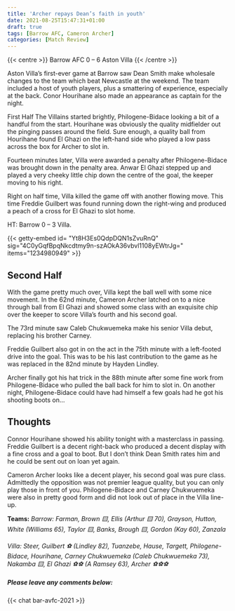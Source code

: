 ```yaml
---
title: 'Archer repays Dean’s faith in youth'
date: 2021-08-25T15:47:31+01:00
draft: true
tags: [Barrow AFC, Cameron Archer]
categories: [Match Review]
---
```


{{< centre >}} Barrow AFC 0 – 6 Aston Villa {{< /centre >}}

Aston Villa’s first-ever game at Barrow saw Dean Smith make wholesale changes to the team which beat Newcastle at the weekend. The team included a host of youth players, plus a smattering of experience, especially at the back. Conor Hourihane also made an appearance as captain for the night.

First Half
The Villains started brightly, Philogene-Bidace looking a bit of a handful from the start. Hourihane was obviously the quality midfielder out the pinging passes around the field. Sure enough, a quality ball from Hourihane found El Ghazi on the left-hand side who played a low pass across the box for Archer to slot in.

Fourteen minutes later, Villa were awarded a penalty after Philogene-Bidace was brought down in the penalty area. Anwar El Ghazi stepped up and played a very cheeky little chip down the centre of the goal, the keeper moving to his right.

Right on half time, Villa killed the game off with another flowing move. This time Freddie Guilbert was found running down the right-wing and produced a peach of a cross for El Ghazi to slot home. 

HT: Barrow 0 – 3 Villa.


{{< getty-embed id= "Yt8H3Es0QdpDQN1sZvuRnQ"
                sig="4C0yGqfBpqNkcdtmy9n-szAOkA36vbvl1108yEWtrJg=" 
                items="1234980949" >}}

## Second Half
With the game pretty much over, Villa kept the ball well with some nice movement. In the 62nd minute, Cameron Archer latched on to a nice through ball from El Ghazi and showed some class with an exquisite chip over the keeper to score Villa’s fourth and his second goal.

The 73rd minute saw Caleb Chukwuemeka make his senior Villa debut, replacing his brother Carney.

Freddie Guilbert also got in on the act in the 75th minute with a left-footed drive into the goal. This was to be his last contribution to the game as he was replaced in the 82nd minute by Hayden Lindley.

Archer finally got his hat trick in the 88th minute after some fine work from Philogene-Bidace who pulled the ball back for him to slot in. On another night, Philogene-Bidace could have had himself a few goals had he got his shooting boots on…

## Thoughts
Connor Hourihane showed his ability tonight with a masterclass in passing. Freddie Guilbert is a decent right-back who produced a decent display with a fine cross and a goal to boot. But I don’t think Dean Smith rates him and he could be sent out on loan yet again.

Cameron Archer looks like a decent player, his second goal was pure class. Admittedly the opposition was not premier league quality, but you can only play those in front of you. Philogene-Bidace and Carney Chukwuemeka were also in pretty good form and did not look out of place in the Villa line-up.

**Teams:**
*Barrow: Farman, Brown 🟨, Ellis (Arthur 🟨 70), Grayson, Hutton, White (Williams 65), Taylor 🟨, Banks, Brough 🟨, Gordon (Kay 60), Zanzala*

*Villa: Steer, Guilbert ⚽️ (Lindley 82), Tuanzebe, Hause, Targett, Philogene-Bidace, Hourihane, Carney Chukwuemeka (Caleb Chukwuemeka 73), Nakamba 🟨, El Ghazi ⚽️⚽️  (A Ramsey 63), Archer ⚽️⚽️⚽️* 

##### Please leave any comments below:

{{< chat bar-avfc-2021 >}}